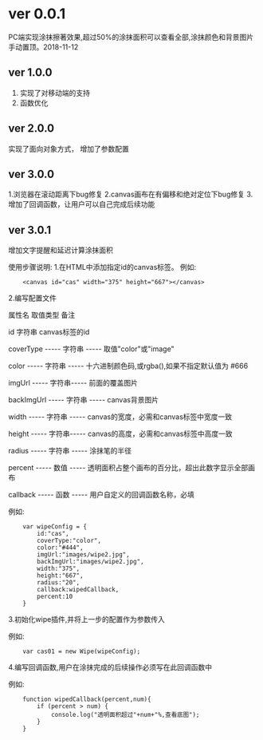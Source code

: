 ﻿# ver 0.0.1 #
PC端实现涂抹擦著效果,超过50%的涂抹面积可以查看全部,涂抹颜色和背景图片手动置顶。2018-11-12
## ver 1.0.0 ##
1. 实现了对移动端的支持
1. 函数优化
## ver 2.0.0 ##
实现了面向对象方式，
增加了参数配置
## ver 3.0.0 ##
1.浏览器在滚动距离下bug修复
2.canvas画布在有偏移和绝对定位下bug修复
3.增加了回调函数，让用户可以自己完成后续功能
## ver 3.0.1 ##
增加文字提醒和延迟计算涂抹面积

使用步骤说明:
1.在HTML中添加指定id的canvas标签。
例如:
``` 
	<canvas id="cas" width="375" height="667"></canvas> ```

2.编写配置文件
 
 属性名	取值类型  备注
 
 id  字符串  canvas标签的id 
 
 coverType ----- 字符串 ----- 取值"color"或"image" 
 
 color ----- 字符串 ----- 十六进制颜色码,或rgba(),如果不指定默认值为 #666 
 
 imgUrl ----- 字符串----- 前面的覆盖图片 
 
 backImgUrl ----- 字符串 -----  canvas背景图片
 
 width ----- 字符串 ----- canvas的宽度，必需和canvas标签中宽度一致 
 
 height ----- 字符串-----  canvas的高度，必需和canvas标签中高度一致 
 
 radius ----- 字符串 ----- 涂抹笔的半径 
 
 percent  ----- 数值 ----- 透明面积占整个画布的百分比，超出此数字显示全部画布 
 
 callback ----- 函数 ----- 用户自定义的回调函数名称，必填 
 



例如:
``` 
	var wipeConfig = {
		id:"cas",
		coverType:"color",
		color:"#444",
		imgUrl:"images/wipe2.jpg",
		backImgUrl:"images/wipe2.jpg",
		width:"375",
		height:"667",
		radius:"20",
		callback:wipedCallback,
		percent:10
	}
 ``` 3.初始化wipe插件,并将上一步的配置作为参数传入 例如:``` 
 	var cas01 = new Wipe(wipeConfig);
 ``` 4.编写回调函数,用户在涂抹完成的后续操作必须写在此回调函数中	例如:``` 
	function wipedCallback(percent,num){		if (percent > num) {			console.log("透明面积超过"+num+"%,查看底图");		}	}
 ```